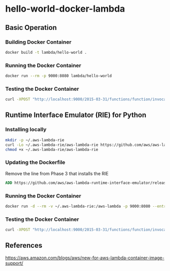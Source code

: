# hello-world-docker-lambda

## Basic Operation

### Building Docker Container

```bash
docker build -t lambda/hello-world .
```

### Running the Docker Container

```bash
docker run --rm -p 9000:8080 lambda/hello-world
```

### Testing the Docker Container

```bash
curl -XPOST "http://localhost:9000/2015-03-31/functions/function/invocations" -d '{}'   
```

## Runtime Interface Emulator (RIE) for Python

### Installing locally

```bash
mkdir -p ~/.aws-lambda-rie
curl -Lo ~/.aws-lambda-rie/aws-lambda-rie https://github.com/aws/aws-lambda-runtime-interface-emulator/releases/latest/download/aws-lambda-rie
chmod +x ~/.aws-lambda-rie/aws-lambda-rie
```

### Updating the Dockerfile

Remove the line from Phase 3 that installs the RIE

```Dockerfile
ADD https://github.com/aws/aws-lambda-runtime-interface-emulator/releases/latest/download/aws-lambda-rie /usr/bin/aws-lambda-rie
```

### Running the Docker Container

```bash
docker run -d --rm -v ~/.aws-lambda-rie:/aws-lambda -p 9000:8080 --entrypoint /aws-lambda/aws-lambda-rie lambda/hello-world /entry.sh app.handler
```

### Testing the Docker Container

```bash
curl -XPOST "http://localhost:9000/2015-03-31/functions/function/invocations" -d '{}'   
```

## References

https://aws.amazon.com/blogs/aws/new-for-aws-lambda-container-image-support/